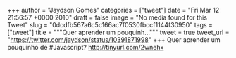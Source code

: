 
+++
author = "Jaydson Gomes"
categories = ["tweet"]
date = "Fri Mar 12 21:56:57 +0000 2010"
draft = false
image = "No media found for this Tweet"
slug = "0dcdfb567a6c5c166ac7f0530fbccf1144f30950"
tags = ["tweet"]
title = """Quer aprender um pouquinh..."""
tweet = true
tweet_url = "https://twitter.com/jaydson/status/10391871998"
+++
Quer aprender um pouquinho de #Javascript? http://tinyurl.com/2wnehx
